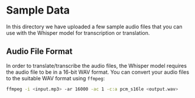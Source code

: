 # Sample Data

In this directory we have uploaded a few sample audio files that you can use with the Whisper model for transcription or translation.

## Audio File Format

In order to translate/transcribe the audio files, the Whisper model requires the audio file to be in a 16-bit WAV format. You can convert your audio files to the suitable WAV format using `ffmpeg`:

```bash
ffmpeg -i <input.mp3> -ar 16000 -ac 1 -c:a pcm_s16le <output.wav>
```
